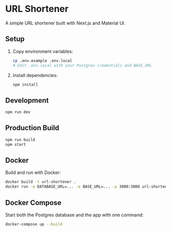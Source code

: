# URL Shortener

A simple URL shortener built with Next.js and Material UI.

## Setup

1. Copy environment variables:
   ```bash
   cp .env.example .env.local
   # Edit .env.local with your Postgres credentials and BASE_URL
   ```
2. Install dependencies:
   ```bash
   npm install
   ```

## Development

```bash
npm run dev
```

## Production Build

```bash
npm run build
npm start
```

## Docker

Build and run with Docker:
```bash
docker build -t url-shortener .
docker run -e DATABASE_URL=... -e BASE_URL=... -p 3000:3000 url-shortener
```

## Docker Compose

Start both the Postgres database and the app with one command:
```bash
docker-compose up --build
```
